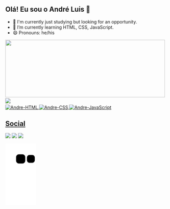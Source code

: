 ## Olá! Eu sou o André Luis 👋

- 🔭 I'm currently just studying but looking for an opportunity.
- 🌱 I’m currently learning HTML, CSS, JavaScript.
- 😄 Pronouns: he/his

<div>
  <a href="https://github.com/andreluisnr">
  <img height="180em" width="500em" src="https://github-readme-stats.vercel.app/api?username=andreluisnr&show_icons=true&theme=midnight-purple"/>
  <img height="180em" src="https://github-readme-stats.vercel.app/api/top-langs/?username=anuraghazra&layout=compact&theme=midnight-purple"/>
</div>

<div>
  <img align="center" alt="Andre-HTML" height="30" src="https://img.shields.io/badge/HTML5-E34F26?style=for-the-badge&logo=html5&logoColor=white">
  <img align="center" alt="Andre-CSS" height="30" src="https://img.shields.io/badge/CSS3-1572B6?style=for-the-badge&logo=css3&logoColor=white">
  <img align="center" alt="Andre-JavaScript" height="30" src="https://img.shields.io/badge/JavaScript-F7DF1E?style=for-the-badge&logo=javascript&logoColor=black">
  
</div>
 
## Social
<div>
  <a href="mailto:andreluisnr1@hotmail.com" target="_blank"><img src="https://img.shields.io/badge/Microsoft_Outlook-0078D4?style=for-the-badge&logo=microsoft-outlook&logoColor=white" target="_blank"></a>
  <a href="https://www.instagram.com/delzin_nr/" target="_blank"><img src="https://img.shields.io/badge/Instagram-E4405F?style=for-the-badge&logo=instagram&logoColor=white" target="_blank"></a>
  <a href="https://www.linkedin.com/in/andr%C3%A9-luis-nascimento-ribeiro-b524a81a9/" target="_blank"><img src="https://img.shields.io/badge/LinkedIn-0077B5?style=for-the-badge&logo=linkedin&logoColor=white" target="_blank"></a>
</div>
  
  ![Snake animation](https://github.com/andreluisnr/andreluisnr/blob/output/github-contribution-grid-snake.svg)
